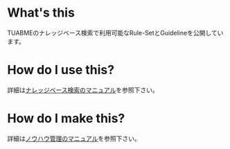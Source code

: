 What's this
==============
TUABMEのナレッジベース検索で利用可能なRule-SetとGuidelineを公開しています。

How do I use this?
==============
詳細は[ナレッジベース検索のマニュアル](http://tubame.github.io/migration-tool/portability_ja.html)を参照下さい。

How do I make this?
==============
詳細は[ノウハウ管理のマニュアル](http://tubame.github.io/migration-tool/knowhow_ja.html)を参照下さい。

